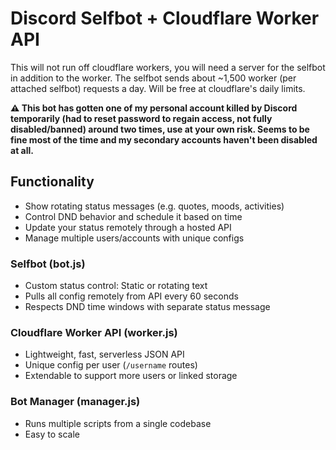 # Discord Selfbot + Cloudflare Worker API

This will not run off cloudflare workers, you will need a server for the selfbot in addition to the worker. The selfbot sends about ~1,500 worker (per attached selfbot) requests a day. Will be free at cloudflare's daily limits.

**⚠️ This bot has gotten one of my personal account killed by Discord temporarily (had to reset password to regain access, not fully disabled/banned) around two times, use at your own risk. Seems to be fine most of the time and my secondary accounts haven't been disabled at all.**

## Functionality

- Show rotating status messages (e.g. quotes, moods, activities)
- Control DND behavior and schedule it based on time
- Update your status remotely through a hosted API
- Manage multiple users/accounts with unique configs

### Selfbot (bot.js)

- Custom status control: Static or rotating text
- Pulls all config remotely from API every 60 seconds
- Respects DND time windows with separate status message

### Cloudflare Worker API (worker.js)

- Lightweight, fast, serverless JSON API
- Unique config per user (`/username` routes)
- Extendable to support more users or linked storage

### Bot Manager (manager.js)
- Runs multiple scripts from a single codebase
- Easy to scale
